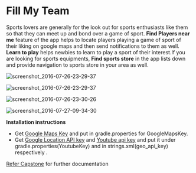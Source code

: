 # Fill My Team


Sports lovers are generally for the look out for sports enthusiasts like them so that they can meet up and bond over a game of sport. **Find Players near me** feature of the app helps to locate players playing a game of sport of their liking on google maps and then send notifications to them as well. **Learn to play** helps newbies to learn to play a sport of their interest.If you are looking for sports equipments, **Find sports store** in the app lists down and provide navigation to sports store in your area as well.

![screenshot_2016-07-26-23-29-37](https://cloud.githubusercontent.com/assets/15085932/17200976/99dc52c6-54a7-11e6-8235-c8b0fb63a52f.png)

![screenshot_2016-07-26-23-29-37](https://cloud.githubusercontent.com/assets/15085932/17200881/9f24d84e-54a6-11e6-8b6f-24502321fe91.png)

![screenshot_2016-07-26-23-30-26](https://cloud.githubusercontent.com/assets/15085932/17200948/4cc5ad66-54a7-11e6-993c-66e4e1ddad5e.png)

![screenshot_2016-07-27-09-34-30](https://cloud.githubusercontent.com/assets/15085932/17200882/9f25e18a-54a6-11e6-90b9-131f5b7ae379.png)


**Installation instructions**

  * Get [Google Maps Key](https://developers.google.com/maps/documentation/android-api/signup)  and put in gradle.properties for GoogleMapsKey. 
  * Get [Google Location API key](https://developers.google.com/places/android-api/signup) and [Youtube api key](https://developers.google.com/youtube/android/player/register) and put it under gradle.properties(YoutubeKey) and in strings.xml(geo_api_key) respectively .
   
  [Refer Capstone](https://github.com/Ruchita7/Capstone-Project) for further documentation 
